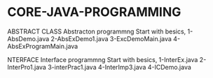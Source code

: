 # CORE-JAVA-PROGRAMMING

ABSTRACT CLASS
 Abstracton programmng Start with besics,
 1-AbsDemo.java
 2-AbsExDemo1.java
 3-ExcDemoMain.java
 4-AbsExProgramMain.java
 
 
NTERFACE 
 Interface programmng Start with besics,
 1-InterEx.java
 2-InterPro1.java
 3-interPrac1.java
 4-InterImp3.java 
 4-ICDemo.java 
